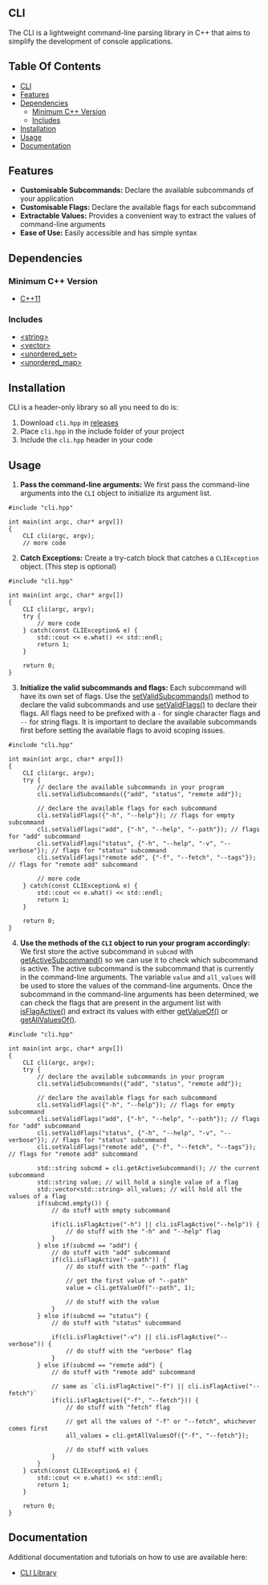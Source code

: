 ## CLI
The CLI is a lightweight command-line parsing library in C++ that aims to simplify the development of console applications.

<!-- omit in toc -->
## Table Of Contents
- [CLI](#cli)
- [Features](#features)
- [Dependencies](#dependencies)
  - [Minimum C++ Version](#minimum-c-version)
  - [Includes](#includes)
- [Installation](#installation)
- [Usage](#usage)
- [Documentation](#documentation)

## Features
- **Customisable Subcommands:** Declare the available subcommands of your application
- **Customisable Flags:** Declare the available flags for each subcommand
- **Extractable Values:** Provides a convenient way to extract the values of command-line arguments
- **Ease of Use:** Easily accessible and has simple syntax

## Dependencies
### Minimum C++ Version
- [C++11](https://en.cppreference.com/w/cpp/11)

### Includes
- [\<string>](https://en.cppreference.com/w/cpp/header/string)
- [\<vector>](https://en.cppreference.com/w/cpp/container/vector)
- [\<unordered_set>](https://en.cppreference.com/w/cpp/header/unordered_set)
- [\<unordered_map>](https://en.cppreference.com/w/cpp/header/unordered_map)

## Installation
CLI is a header-only library so all you need to do is:
1. Download `cli.hpp` in [releases](https://github.com/Scrappyz/CLI/releases)
2. Place `cli.hpp` in the include folder of your project
3. Include the `cli.hpp` header in your code

## Usage
1. **Pass the command-line arguments:** We first pass the command-line arguments into the `CLI` object to initialize its argument list.
```
#include "cli.hpp"

int main(int argc, char* argv[])
{
    CLI cli(argc, argv);
    // more code
```

2. **Catch Exceptions:** Create a try-catch block that catches a `CLIException` object. (This step is optional)
```
#include "cli.hpp"

int main(int argc, char* argv[])
{
    CLI cli(argc, argv);
    try {
        // more code
    } catch(const CLIException& e) {
        std::cout << e.what() << std::endl;
        return 1;
    }
    
    return 0;
}
```

3. **Initialize the valid subcommands and flags:** Each subcommand will have its own set of flags. Use the [setValidSubcommands()]() method to declare the valid subcommands and use [setValidFlags()]() to declare their flags. All flags need to be prefixed with a `-` for single character flags and `--` for string flags. It is important to declare the available subcommands first before setting the available flags to avoid scoping issues. 
```
#include "cli.hpp"

int main(int argc, char* argv[])
{
    CLI cli(argc, argv);
    try {
        // declare the available subcommands in your program
        cli.setValidSubcommands({"add", "status", "remote add"});

        // declare the available flags for each subcommand
        cli.setValidFlags({"-h", "--help"}); // flags for empty subcommand
        cli.setValidFlags("add", {"-h", "--help", "--path"}); // flags for "add" subcommand
        cli.setValidFlags("status", {"-h", "--help", "-v", "--verbose"}); // flags for "status" subcommand
        cli.setValidFlags("remote add", {"-f", "--fetch", "--tags"}); // flags for "remote add" subcommand

        // more code
    } catch(const CLIException& e) {
        std::cout << e.what() << std::endl;
        return 1;
    }
    
    return 0;
}
```

4. **Use the methods of the `CLI` object to run your program accordingly:** We first store the active subcommand in `subcmd` with [getActiveSubcommand()]() so we can use it to check which subcommand is active. The active subcommand is the subcommand that is currently in the command-line arguments. The variable `value` and `all_values` will be used to store the values of the command-line arguments. Once the subcommand in the command-line arguments has been determined, we can check the flags that are present in the argument list with [isFlagActive()]() and extract its values with either [getValueOf()]() or [getAllValuesOf()]().
```
#include "cli.hpp"

int main(int argc, char* argv[])
{
    CLI cli(argc, argv);
    try {
        // declare the available subcommands in your program
        cli.setValidSubcommands({"add", "status", "remote add"});

        // declare the available flags for each subcommand
        cli.setValidFlags({"-h", "--help"}); // flags for empty subcommand
        cli.setValidFlags("add", {"-h", "--help", "--path"}); // flags for "add" subcommand
        cli.setValidFlags("status", {"-h", "--help", "-v", "--verbose"}); // flags for "status" subcommand
        cli.setValidFlags("remote add", {"-f", "--fetch", "--tags"}); // flags for "remote add" subcommand

        std::string subcmd = cli.getActiveSubcommand(); // the current subcommand
        std::string value; // will hold a single value of a flag
        std::vector<std::string> all_values; // will hold all the values of a flag
        if(subcmd.empty()) {
            // do stuff with empty subcommand

            if(cli.isFlagActive("-h") || cli.isFlagActive("--help")) {
                // do stuff with the "-h" and "--help" flag
            }   
        } else if(subcmd == "add") {
            // do stuff with "add" subcommand
            if(cli.isFlagActive("--path")) {
                // do stuff with the "--path" flag

                // get the first value of "--path"
                value = cli.getValueOf("--path", 1);

                // do stuff with the value
            }
        } else if(subcmd == "status") {
            // do stuff with "status" subcommand

            if(cli.isFlagActive("-v") || cli.isFlagActive("--verbose")) {
                // do stuff with the "verbose" flag
            }
        } else if(subcmd == "remote add") {
            // do stuff with "remote add" subcommand

            // same as `cli.isFlagActive("-f") || cli.isFlagActive("--fetch")`
            if(cli.isFlagActive({"-f", "--fetch"})) {
                // do stuff with "fetch" flag

                // get all the values of "-f" or "--fetch", whichever comes first
                all_values = cli.getAllValuesOf({"-f", "--fetch"});

                // do stuff with values
            }
        }
    } catch(const CLIException& e) {
        std::cout << e.what() << std::endl;
        return 1;
    }
    
    return 0;
}
```

## Documentation
Additional documentation and tutorials on how to use are available here:
- [CLI Library](docs/CLI/cli.md)